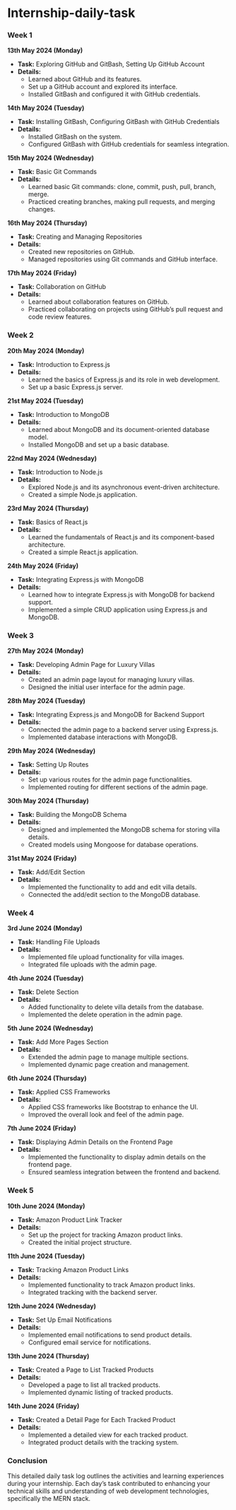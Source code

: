 # Internship-daily-task

### Week 1
**13th May 2024 (Monday)**
- **Task:** Exploring GitHub and GitBash, Setting Up GitHub Account
- **Details:** 
  - Learned about GitHub and its features.
  - Set up a GitHub account and explored its interface.
  - Installed GitBash and configured it with GitHub credentials.

**14th May 2024 (Tuesday)**
- **Task:** Installing GitBash, Configuring GitBash with GitHub Credentials
- **Details:** 
  - Installed GitBash on the system.
  - Configured GitBash with GitHub credentials for seamless integration.

**15th May 2024 (Wednesday)**
- **Task:** Basic Git Commands
- **Details:** 
  - Learned basic Git commands: clone, commit, push, pull, branch, merge.
  - Practiced creating branches, making pull requests, and merging changes.

**16th May 2024 (Thursday)**
- **Task:** Creating and Managing Repositories
- **Details:** 
  - Created new repositories on GitHub.
  - Managed repositories using Git commands and GitHub interface.

**17th May 2024 (Friday)**
- **Task:** Collaboration on GitHub
- **Details:** 
  - Learned about collaboration features on GitHub.
  - Practiced collaborating on projects using GitHub’s pull request and code review features.

### Week 2
**20th May 2024 (Monday)**
- **Task:** Introduction to Express.js
- **Details:** 
  - Learned the basics of Express.js and its role in web development.
  - Set up a basic Express.js server.

**21st May 2024 (Tuesday)**
- **Task:** Introduction to MongoDB
- **Details:** 
  - Learned about MongoDB and its document-oriented database model.
  - Installed MongoDB and set up a basic database.

**22nd May 2024 (Wednesday)**
- **Task:** Introduction to Node.js
- **Details:** 
  - Explored Node.js and its asynchronous event-driven architecture.
  - Created a simple Node.js application.

**23rd May 2024 (Thursday)**
- **Task:** Basics of React.js
- **Details:** 
  - Learned the fundamentals of React.js and its component-based architecture.
  - Created a simple React.js application.

**24th May 2024 (Friday)**
- **Task:** Integrating Express.js with MongoDB
- **Details:** 
  - Learned how to integrate Express.js with MongoDB for backend support.
  - Implemented a simple CRUD application using Express.js and MongoDB.

### Week 3
**27th May 2024 (Monday)**
- **Task:** Developing Admin Page for Luxury Villas
- **Details:** 
  - Created an admin page layout for managing luxury villas.
  - Designed the initial user interface for the admin page.

**28th May 2024 (Tuesday)**
- **Task:** Integrating Express.js and MongoDB for Backend Support
- **Details:** 
  - Connected the admin page to a backend server using Express.js.
  - Implemented database interactions with MongoDB.

**29th May 2024 (Wednesday)**
- **Task:** Setting Up Routes
- **Details:** 
  - Set up various routes for the admin page functionalities.
  - Implemented routing for different sections of the admin page.

**30th May 2024 (Thursday)**
- **Task:** Building the MongoDB Schema
- **Details:** 
  - Designed and implemented the MongoDB schema for storing villa details.
  - Created models using Mongoose for database operations.

**31st May 2024 (Friday)**
- **Task:** Add/Edit Section
- **Details:** 
  - Implemented the functionality to add and edit villa details.
  - Connected the add/edit section to the MongoDB database.

### Week 4
**3rd June 2024 (Monday)**
- **Task:** Handling File Uploads
- **Details:** 
  - Implemented file upload functionality for villa images.
  - Integrated file uploads with the admin page.

**4th June 2024 (Tuesday)**
- **Task:** Delete Section
- **Details:** 
  - Added functionality to delete villa details from the database.
  - Implemented the delete operation in the admin page.

**5th June 2024 (Wednesday)**
- **Task:** Add More Pages Section
- **Details:** 
  - Extended the admin page to manage multiple sections.
  - Implemented dynamic page creation and management.

**6th June 2024 (Thursday)**
- **Task:** Applied CSS Frameworks
- **Details:** 
  - Applied CSS frameworks like Bootstrap to enhance the UI.
  - Improved the overall look and feel of the admin page.

**7th June 2024 (Friday)**
- **Task:** Displaying Admin Details on the Frontend Page
- **Details:** 
  - Implemented the functionality to display admin details on the frontend page.
  - Ensured seamless integration between the frontend and backend.

### Week 5
**10th June 2024 (Monday)**
- **Task:** Amazon Product Link Tracker
- **Details:** 
  - Set up the project for tracking Amazon product links.
  - Created the initial project structure.

**11th June 2024 (Tuesday)**
- **Task:** Tracking Amazon Product Links
- **Details:** 
  - Implemented functionality to track Amazon product links.
  - Integrated tracking with the backend server.

**12th June 2024 (Wednesday)**
- **Task:** Set Up Email Notifications
- **Details:** 
  - Implemented email notifications to send product details.
  - Configured email service for notifications.

**13th June 2024 (Thursday)**
- **Task:** Created a Page to List Tracked Products
- **Details:** 
  - Developed a page to list all tracked products.
  - Implemented dynamic listing of tracked products.

**14th June 2024 (Friday)**
- **Task:** Created a Detail Page for Each Tracked Product
- **Details:** 
  - Implemented a detailed view for each tracked product.
  - Integrated product details with the tracking system.

### Conclusion
This detailed daily task log outlines the activities and learning experiences during your internship. Each day’s task contributed to enhancing your technical skills and understanding of web development technologies, specifically the MERN stack.
